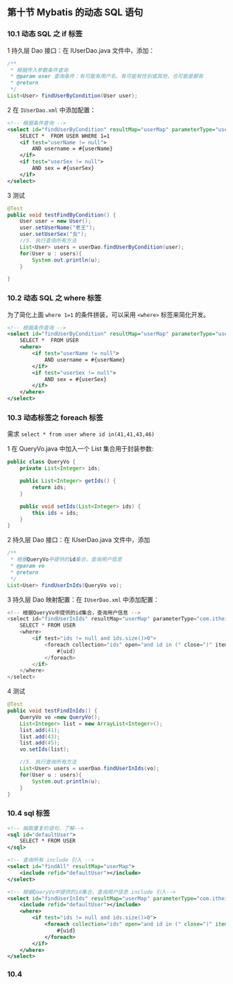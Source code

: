 ## 第十节 Mybatis 的动态 SQL 语句

### 10.1 动态 SQL 之 if 标签

1 持久层 Dao 接口：在 IUserDao.java 文件中，添加：

```java
/**
 * 根据传入参数条件查询
 * @param user 查询条件：有可能有用户名、有可能有性别或其他，也可能是都有
 * @return
 */
List<User> findUserByCondition(User user);
```

2 在 `IUserDao.xml` 中添加配置：

```xml
<!-- 根据条件查询 -->
<select id="findUserByCondition" resultMap="userMap" parameterType="user">
    SELECT *  FROM USER WHERE 1=1
    <if test="userName != null">
        AND username = #{userName}
    </if>
    <if test="userSex != null">
        AND sex = #{userSex}
    </if>
</select>
```

3  测试

```java
@Test
public void testFindByCondition() {
    User user = new User();
    user.setUserName("老王");
    user.setUserSex("女");
    //5. 执行查询所有方法
    List<User> users = userDao.findUserByCondition(user);
    for(User u : users){
        System.out.println(u);
    }

}
```


### 10.2 动态 SQL 之 where 标签

为了简化上面 `where 1=1` 的条件拼装，可以采用 `<where>` 标签来简化开发。

```xml
<!-- 根据条件查询 -->
<select id="findUserByCondition" resultMap="userMap" parameterType="user">
    SELECT *  FROM USER
    <where>
        <if test="userName != null">
            AND username = #{userName}
        </if>
        <if test="userSex != null">
            AND sex = #{userSex}
        </if>
    </where>
</select>
```

### 10.3 动态标签之 foreach 标签

需求 `select * from user where id in(41,41,43,46)`

1 在 QueryVo.java 中加入一个 List 集合用于封装参数:

```java
public class QueryVo {
    private List<Integer> ids;

    public List<Integer> getIds() {
        return ids;
    }

    public void setIds(List<Integer> ids) {
        this.ids = ids;
    }
}
```

2 持久层 Dao 接口：在 IUserDao.java 文件中，添加

```java
/**
 * 根据QueryVo中提供的id集合，查询用户信息
 * @param vo
 * @return
 */
List<User> findUserInIds(QueryVo vo);
```

3 持久层 Dao 映射配置：在 `IUserDao.xml` 中添加配置：

```java
<!-- 根据QueryVo中提供的id集合，查询用户信息 -->
<select id="findUserInIds" resultMap="userMap" parameterType="com.itheima.domain.QueryVo">
    SELECT * FROM USER
    <where>
        <if test="ids != null and ids.size()>0">
            <foreach collection="ids" open="and id in (" close=")" item="uid" separator=",">
                #{uid}
            </foreach>
        </if>
    </where>
</select>
```

4 测试

```java
@Test
public void testFindInIds() {
    QueryVo vo =new QueryVo();
    List<Integer> list = new ArrayList<Integer>();
    list.add(41);
    list.add(43);
    list.add(45);
    vo.setIds(list);

    //5. 执行查询所有方法
    List<User> users = userDao.findUserInIds(vo);
    for(User u : users){
        System.out.println(u);
    }
}
```

### 10.4 sql 标签

```xml
<!-- 抽取重复的语句，了解-->
<sql id="defaultUser">
    SELECT * FROM USER
</sql>

<!-- 查询所有 include 引入 -->
<select id="findAll" resultMap="userMap">
    <include refid="defaultUser"></include>
</select>

<!-- 根据QueryVo中提供的id集合，查询用户信息 include 引入-->
<select id="findUserInIds" resultMap="userMap" parameterType="com.itheima.domain.QueryVo">
    <include refid="defaultUser"></include>
    <where>
        <if test="ids != null and ids.size()>0">
            <foreach collection="ids" open="and id in (" close=")" item="uid" separator=",">
                #{uid}
            </foreach>
        </if>
    </where>
</select>
```
















### 10.4 